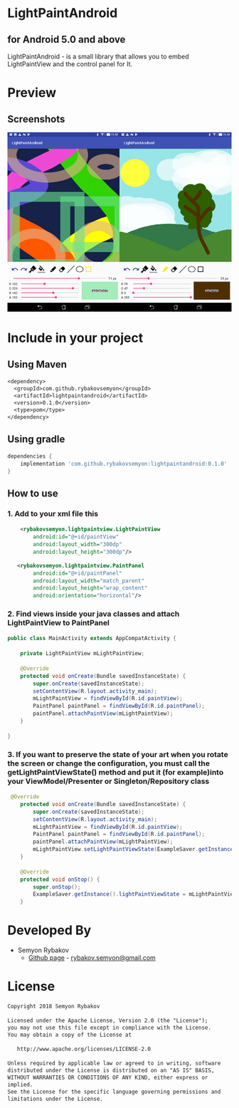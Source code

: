 # LightPaintAndroid
## for Android 5.0 and above
LightPaintAndroid - is a small library that allows you to embed LightPaintView and the control panel for It. 

# Preview

## Screenshots
![Image](https://github.com/RybakovSemyon/LightPaintAndroid/blob/master/SCREENSHOTS/scr-common.png?raw=true)


# Include in your project
## Using Maven

```maven
<dependency>
  <groupId>com.github.rybakovsemyon</groupId>
  <artifactId>lightpaintandroid</artifactId>
  <version>0.1.0</version>
  <type>pom</type>
</dependency>
```

## Using gradle
```gradle
dependencies {
    implementation 'com.github.rybakovsemyon:lightpaintandroid:0.1.0'
}
```

## How to use
### 1. Add to your xml file this
```xml
    <rybakovsemyon.lightpaintview.LightPaintView
        android:id="@+id/paintView"
        android:layout_width="300dp"
        android:layout_height="300dp"/>
```

```xml
   <rybakovsemyon.lightpaintview.PaintPanel
        android:id="@+id/paintPanel"
        android:layout_width="match_parent"
        android:layout_height="wrap_content"
        android:orientation="horizontal"/>
```

### 2. Find views inside your java classes and attach LightPaintView to PaintPanel
```java
public class MainActivity extends AppCompatActivity {

    private LightPaintView mLightPaintView;

    @Override
    protected void onCreate(Bundle savedInstanceState) {
        super.onCreate(savedInstanceState);
        setContentView(R.layout.activity_main);
        mLightPaintView = findViewById(R.id.paintView);
        PaintPanel paintPanel = findViewById(R.id.paintPanel);
        paintPanel.attachPaintView(mLightPaintView);
    }

}
```

### 3. If you want to preserve the state of your art when you rotate the screen or change the configuration, you must call the getLightPaintViewState() method and put it (for example)into your ViewModel/Presenter or Singleton/Repository class
```java
 @Override
    protected void onCreate(Bundle savedInstanceState) {
        super.onCreate(savedInstanceState);
        setContentView(R.layout.activity_main);
        mLightPaintView = findViewById(R.id.paintView);
        PaintPanel paintPanel = findViewById(R.id.paintPanel);
        paintPanel.attachPaintView(mLightPaintView);
        mLightPaintView.setLightPaintViewState(ExampleSaver.getInstance().lightPaintViewState);
    }

    @Override
    protected void onStop() {
        super.onStop();
        ExampleSaver.getInstance().lightPaintViewState = mLightPaintView.getLightPaintViewState();
    }
```

# Developed By

* Semyon Rybakov
  * [Github page](https://github.com/RybakovSemyon) - <rybakov.semyon@gmail.com>

# License

    Copyright 2018 Semyon Rybakov

    Licensed under the Apache License, Version 2.0 (the "License");
    you may not use this file except in compliance with the License.
    You may obtain a copy of the License at

       http://www.apache.org/licenses/LICENSE-2.0

    Unless required by applicable law or agreed to in writing, software
    distributed under the License is distributed on an "AS IS" BASIS,
    WITHOUT WARRANTIES OR CONDITIONS OF ANY KIND, either express or implied.
    See the License for the specific language governing permissions and
    limitations under the License.
